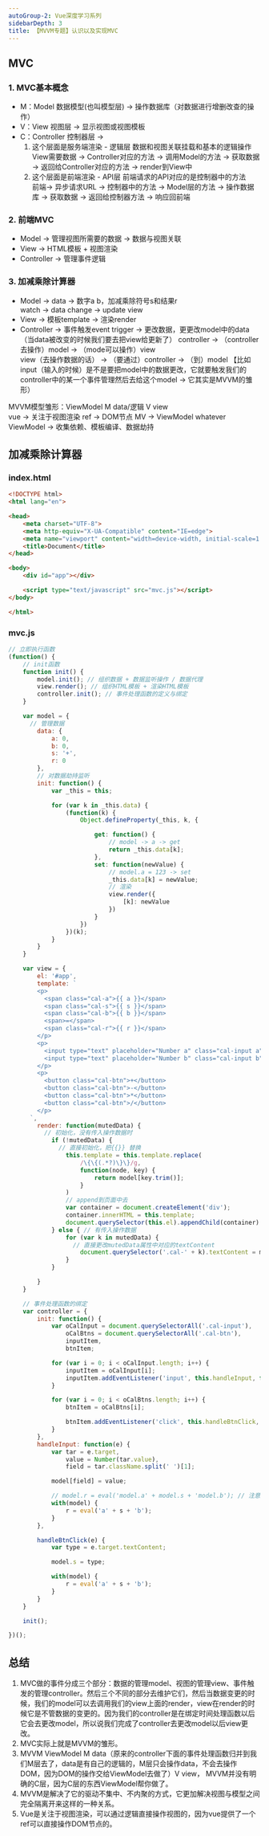 ```yaml
---
autoGroup-2: Vue深度学习系列
sidebarDepth: 3
title: 【MVVM专题】认识以及实现MVC
---
```


## MVC

### 1. MVC基本概念
- M：Model 数据模型(也叫模型层) -> 操作数据库（对数据进行增删改查的操作）
- V：View 视图层 -> 显示视图或视图模板
- C：Controller 控制器层 -> 
  1. 这个层面是服务端渲染 - 逻辑层 数据和视图关联挂载和基本的逻辑操作    
View需要数据 -> Controller对应的方法 -> 调用Model的方法 -> 获取数据 -> 返回给Controller对应的方法 -> render到View中
  2. 这个层面是前端渲染  - API层 前端请求的API对应的是控制器中的方法   
前端-> 异步请求URL -> 控制器中的方法 -> Model层的方法 -> 操作数据库 -> 获取数据 -> 返回给控制器方法 -> 响应回前端

### 2. 前端MVC
- Model -> 管理视图所需要的数据 -> 数据与视图关联 
- View -> HTML模板 + 视图渲染
- Controller -> 管理事件逻辑


### 3. 加减乘除计算器
- Model -> data -> 数字a b，加减乘除符号s和结果r   
   watch -> data change -> update view
- View -> 模板template -> 渲染render
- Controller -> 事件触发event trigger -> 更改数据，更更改model中的data（当data被改变的时候我们要去把view给更新了）
controller -> （controller去操作）model -> （mode可以操作）view   
view（去操作数据的话） -> （要通过）controller -> （到）model 【比如input（输入的时候）是不是要把model中的数据更改，它就要触发我们的controller中的某一个事件管理然后去给这个model -> 它其实是MVVM的雏形）


MVVM模型雏形：ViewModel  M data/逻辑  V view   
vue -> 关注于视图渲染  ref -> DOM节点   MV -> ViewModel whatever  
ViewModel -> 收集依赖、模板编译、数据劫持


## 加减乘除计算器

### index.html
```html
<!DOCTYPE html>
<html lang="en">

<head>
    <meta charset="UTF-8">
    <meta http-equiv="X-UA-Compatible" content="IE=edge">
    <meta name="viewport" content="width=device-width, initial-scale=1.0">
    <title>Document</title>
</head>

<body>
    <div id="app"></div>

    <script type="text/javascript" src="mvc.js"></script>
</body>

</html>
```

### mvc.js
```javascript
// 立即执行函数
(function() {
    // init函数
    function init() {
        model.init(); // 组织数据 + 数据监听操作 / 数据代理
        view.render(); // 组织HTML模板 + 渲染HTML模板 
        controller.init(); // 事件处理函数的定义与绑定 
    }

    var model = {
      // 管理数据
        data: {
            a: 0,
            b: 0,
            s: '+',
            r: 0
        },
        // 对数据劫持监听
        init: function() {
            var _this = this;

            for (var k in _this.data) {
                (function(k) {
                    Object.defineProperty(_this, k, {

                        get: function() {
                            // model -> a -> get
                            return _this.data[k];
                        },
                        set: function(newValue) {
                            // model.a = 123 -> set
                            _this.data[k] = newValue;
                            // 渲染
                            view.render({
                                [k]: newValue
                            })
                        }
                    })
                })(k);
            }
        }
    }

    var view = {
        el: '#app',
        template: `
        <p>
          <span class="cal-a">{{ a }}</span>
          <span class="cal-s">{{ s }}</span>
          <span class="cal-b">{{ b }}</span>
          <span>=</span>
          <span class="cal-r">{{ r }}</span>
        </p>
        <p>
          <input type="text" placeholder="Number a" class="cal-input a" />
          <input type="text" placeholder="Number b" class="cal-input b" />
        </p>
        <p>
          <button class="cal-btn">+</button>
          <button class="cal-btn">-</button>
          <button class="cal-btn">*</button>
          <button class="cal-btn">/</button>
        </p>
      `,
        render: function(mutedData) {
          // 初始化，没有传入操作数据时
            if (!mutedData) {
              // 直接初始化，把{{}} 替换
                this.template = this.template.replace(
                    /\{\{(.*?)\}\}/g,
                    function(node, key) {
                        return model[key.trim()];
                    }
                )
                // append到页面中去
                var container = document.createElement('div');
                container.innerHTML = this.template;
                document.querySelector(this.el).appendChild(container)
            } else { // 有传入操作数据
                for (var k in mutedData) {
                  // 直接更改mutedData属性中对应的textContent
                    document.querySelector('.cal-' + k).textContent = mutedData[k];
                }
            }

        }
    }

    // 事件处理函数的绑定
    var controller = {
        init: function() {
            var oCalInput = document.querySelectorAll('.cal-input'),
                oCalBtns = document.querySelectorAll('.cal-btn'),
                inputItem,
                btnItem;

            for (var i = 0; i < oCalInput.length; i++) {
                inputItem = oCalInput[i];
                inputItem.addEventListener('input', this.handleInput, false);
            }

            for (var i = 0; i < oCalBtns.length; i++) {
                btnItem = oCalBtns[i];

                btnItem.addEventListener('click', this.handleBtnClick, false);
            }
        },
        handleInput: function(e) {
            var tar = e.target,
                value = Number(tar.value),
                field = tar.className.split(' ')[1];

            model[field] = value;

            // model.r = eval('model.a' + model.s + 'model.b'); // 注意写法
            with(model) {
                r = eval('a' + s + 'b');
            }
        },

        handleBtnClick(e) {
            var type = e.target.textContent;

            model.s = type;

            with(model) {
                r = eval('a' + s + 'b');
            }
        }
    }

    init();

})();
```

## 总结
1. MVC做的事件分成三个部分：数据的管理model、视图的管理view、事件触发的管理controller。然后三个不同的部分去维护它们，然后当数据变更的时候，我们的model可以去调用我们的view上面的render，view在render的时候它是不管数据的变更的。因为我们的controller是在绑定时间处理函数以后它会去更改model，所以说我们完成了controller去更改model以后view更改。
2. MVC实际上就是MVVM的雏形。
3. MVVM ViewModel M data（原来的controller下面的事件处理函数归并到我们M层去了，data是有自己的逻辑的，M层只会操作data，不会去操作DOM，因为DOM的操作交给ViewModel去做了）V view， MVVM并没有明确的C层，因为C层的东西ViewModel帮你做了。
4. MVVM是解决了它的驱动不集中、不内聚的方式，它更加解决视图与模型之间完全隔离开来这样的一种关系。
5. Vue是关注于视图渲染，可以通过逻辑直接操作视图的，因为vue提供了一个ref可以直接操作DOM节点的。